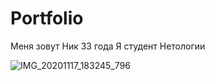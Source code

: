 # Portfolio
Меня зовут Ник
33 года 
Я студент Нетологии

![IMG_20201117_183245_796](https://user-images.githubusercontent.com/130285811/233362551-ab622183-bd48-4911-b99b-c7035c6846d0.jpg)
